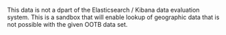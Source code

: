 This data is not a dpart of the Elasticsearch / Kibana data evaluation system. This is a sandbox that will enable lookup of geographic data that is not possible with the given OOTB data set.